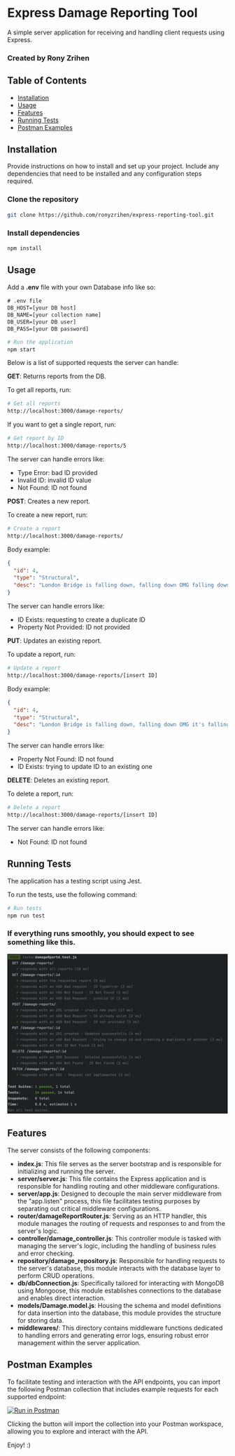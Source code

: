 # Express Damage Reporting Tool

A simple server application for receiving and handling client requests using Express.

### Created by Rony Zrihen

## Table of Contents

- [Installation](#installation)
- [Usage](#usage)
- [Features](#features)
- [Running Tests](#running-tests)
- [Postman Examples](#postman-examples)

## Installation

Provide instructions on how to install and set up your project. Include any dependencies that need to be installed and any configuration steps required.

### Clone the repository

```bash
git clone https://github.com/ronyzrihen/express-reporting-tool.git
```

### Install dependencies

```bash
npm install
```

## Usage

Add a **.env** file with your own Database info like so:

```plaintext
# .env file
DB_HOST=[your DB host]
DB_NAME=[your collection name]
DB_USER=[your DB user]
DB_PASS=[your DB password]
```

```bash
# Run the application
npm start
```

Below is a list of supported requests the server can handle:

**GET**: Returns reports from the DB.

To get all reports, run:

```bash
# Get all reports
http://localhost:3000/damage-reports/
```

If you want to get a single report, run:

```bash
# Get report by ID
http://localhost:3000/damage-reports/5
```

The server can handle errors like:
- Type Error: bad ID provided
- Invalid ID: invalid ID value
- Not Found: ID not found

**POST**: Creates a new report.

To create a new report, run:

```bash
# Create a report
http://localhost:3000/damage-reports/
```

Body example:

```json
{
  "id": 4,
  "type": "Structural",
  "desc": "London Bridge is falling down, falling down OMG falling down!!!"
}
```

The server can handle errors like:
- ID Exists: requesting to create a duplicate ID
- Property Not Provided: ID not provided

**PUT**: Updates an existing report.

To update a report, run:

```bash
# Update a report
http://localhost:3000/damage-reports/[insert ID]
```

Body example:

```json
{
  "id": 4,
  "type": "Structural",
  "desc": "London Bridge is falling down, falling down OMG it's falling down!!!"
}
```

The server can handle errors like:

- Property Not Found: ID not found
- ID Exists: trying to update ID to an existing one

**DELETE**: Deletes an existing report.

To delete a report, run:

```bash
# Delete a report
http://localhost:3000/damage-reports/[insert ID]
```

The server can handle errors like:

- Not Found: ID not found

## Running Tests

The application has a testing script using Jest.

To run the tests, use the following command:

```bash
# Run tests
npm run test
```
### If everything runs smoothly, you should expect to see something like this.
![img_2.png](img_2.png)
## Features

The server consists of the following components:

- **index.js**: This file serves as the server bootstrap and is responsible for initializing and running the server.
- **server/server.js**: This file contains the Express application and is responsible for handling routing and other middleware configurations.
- **server/app.js**: Designed to decouple the main server middleware from the "app.listen" process, this file facilitates testing purposes by separating out critical middleware configurations.
- **router/damageReportRouter.js**: Serving as an HTTP handler, this module manages the routing of requests and responses to and from the server's logic.
- **controller/damage_controller.js**: This controller module is tasked with managing the server's logic, including the handling of business rules and error checking.
- **repository/damage_repository.js**: Responsible for handling requests to the server's database, this module interacts with the database layer to perform CRUD operations.
- **db/dbConnection.js**: Specifically tailored for interacting with MongoDB using Mongoose, this module establishes connections to the database and enables direct interaction.
- **models/Damage.model.js**: Housing the schema and model definitions for data insertion into the database, this module provides the structure for storing data.
- **middlewares/**: This directory contains middleware functions dedicated to handling errors and generating error logs, ensuring robust error management within the server application.


## Postman Examples

To facilitate testing and interaction with the API endpoints, you can import the following Postman collection that includes example requests for each supported endpoint:

[![Run in Postman](https://run.pstmn.io/button.svg)](https://www.getpostman.com/collections/your-postman-collection-id)

Clicking the button will import the collection into your Postman workspace, allowing you to explore and interact with the API.

Enjoy! :)

